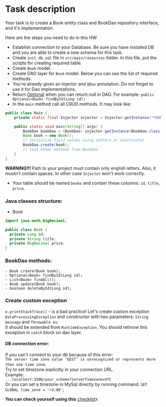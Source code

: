 # Task description

Your task is to create a Book entity class and BookDao repository interface, and it's implementation.

Here are the steps you need to do in this HW:
- Establish connection to your Database. Be sure you have installed DB and you are able to create a new schema for this task.
- Create `init_db.sql` file in `src/main/resources` folder. In this file, put the scripts for creating required table.
- Create `Book` model.
- Create DAO  layer for `Book` model. Below you can see the list of required methods.
- You're already given an injector and `@Dao` annotation. Do not forget to use it for Dao implementations.
- Return [Optional](https://docs.oracle.com/javase/8/docs/api/java/util/Optional.html) when you can return null in DAO.
  For example: ```public Optional<Book> findById(Long id);```
- In the `main` method call all CRUD methods. It may look like:
```java
public class Main {
    private static final Injector injector = Injector.getInstance("YOUR_PACKAGE");

    public static void main(String[] args) {
        BookDao bookDao = (BookDao) injector.getInstance(BookDao.class);
        Book book = new Book();
        // initialize field values using setters or constructor
        BookDao.create(book);
        // test other methods from BookDao
    }
}
```
**WARNING!!!** Path to your project must contain only english letters. Also, it mustn't contain spaces. In other case `Injector` won't work correctly.
- Your table should be named `books` and contain these columns: `id`, `title`, `price`.
### Java classes structure:
- Book

```java
import java.math.BigDecimal;

public class Book {
  private Long id;
  private String title;
  private BigDecimal price;
}
```

### BookDao methods:
    - Book create(Book book);
    - Optional<Book> findById(Long id);
    - List<Book> findAll();
    - Book update(Book book);
    - boolean deleteById(Long id);
    
### Create custom exception
`e.printStackTrace()` - is a bad practice! Let's create custom exception `DataProcessingException`
and constructor with two parameters: `String message` and `Throwable ex`.  
It should be extended from `RuntimeException`. You should rethrow this exception in `catch` block on dao layer.
    
#### DB connection error: 
If you can't connect to your db because of this error: <br>
`The server time zone value ‘EEST’ is unrecognized or represents more than one time zone`. <br>
Try to set timezone explicitly in your connection URL. <br>
Example: <br>
`...localhost:3306/your_schema?serverTimezone=UTC` <br>
Or you can set a timezone in MySql directly by running command: `SET GLOBAL time_zone = '+3:00'`;

__You can check yourself using this__ [checklist](checklist.md)x
